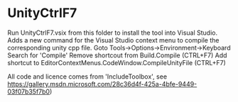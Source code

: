 # UnityCtrlF7
Run UnityCtrlF7.vsix from this folder to install the tool into Visual Studio.
Adds a new command for the Visual Studio context menu to compile the corresponding unity cpp file.
Goto Tools->Options->Environment->Keyboard
Search for 'Compile'
Remove shortcout from Build.Compile (CTRL+F7)
Add shortcut to EditorContextMenus.CodeWindow.CompileUnityFile (CTRL+F7)

All code and licence comes from 'IncludeToolbox', see https://gallery.msdn.microsoft.com/28c36d4f-425a-4bfe-9449-03f07b35f7b0)